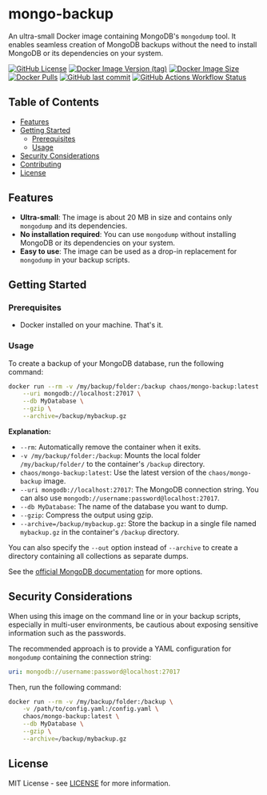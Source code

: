 ﻿# mongo-backup

An ultra-small Docker image containing MongoDB's `mongodump` tool. It enables seamless creation of MongoDB backups without the need to install MongoDB or its dependencies on your system.

[![GitHub License](https://img.shields.io/github/license/chA0s-Chris/mongo-backup?style=for-the-badge)](https://github.com/chA0s-Chris/mongo-backup/blob/main/LICENSE)
[![Docker Image Version (tag)](https://img.shields.io/docker/v/chaos/mongo-backup/latest?style=for-the-badge)](https://hub.docker.com/r/chaos/mongo-backup)
[![Docker Image Size](https://img.shields.io/docker/image-size/chaos/mongo-backup?style=for-the-badge)](https://hub.docker.com/r/chaos/mongo-backup)
[![Docker Pulls](https://img.shields.io/docker/pulls/chaos/mongo-backup?style=for-the-badge)](https://hub.docker.com/r/chaos/mongo-backup)
[![GitHub last commit](https://img.shields.io/github/last-commit/chA0s-Chris/mongo-backup?style=for-the-badge)](https://github.com/chA0s-Chris/mongo-backup/commits/)
[![GitHub Actions Workflow Status](https://img.shields.io/github/actions/workflow/status/chA0s-Chris/mongo-backup/ci.yml?style=for-the-badge)]()

## Table of Contents

- [Features](#features)
- [Getting Started](#getting-started)
    - [Prerequisites](#prerequisites)
    - [Usage](#usage)
- [Security Considerations](#security-considerations)
- [Contributing](#contributing)
- [License](#license)

## Features

- **Ultra-small**: The image is about 20 MB in size and contains only `mongodump` and its dependencies.
- **No installation required**: You can use `mongodump` without installing MongoDB or its dependencies on your system.
- **Easy to use**: The image can be used as a drop-in replacement for `mongodump` in your backup scripts.

## Getting Started

### Prerequisites

- Docker installed on your machine. That's it.

### Usage

To create a backup of your MongoDB database, run the following command:

```bash
docker run --rm -v /my/backup/folder:/backup chaos/mongo-backup:latest \
    --uri mongodb://localhost:27017 \
    --db MyDatabase \
    --gzip \
    --archive=/backup/mybackup.gz
```

**Explanation:**

* `--rm`: Automatically remove the container when it exits.
* `-v /my/backup/folder:/backup`: Mounts the local folder `/my/backup/folder/` to the container's `/backup` directory.
* `chaos/mongo-backup:latest`: Use the latest version of the `chaos/mongo-backup` image.
* `--uri mongodb://localhost:27017`: The MongoDB connection string. You can also use `mongodb://username:password@localhost:27017`.
* `--db MyDatabase`: The name of the database you want to dump.
* `--gzip`: Compress the output using gzip.
* `--archive=/backup/mybackup.gz`: Store the backup in a single file named `mybackup.gz` in the container's `/backup` directory. 

You can also specify the `--out` option instead of `--archive` to create a directory containing all collections as separate dumps.

See the [official MongoDB documentation](https://www.mongodb.com/docs/database-tools/mongodump/) for more options.

## Security Considerations 

When using this image on the command line or in your backup scripts, especially in multi-user environments, be cautious about exposing sensitive information such as the passwords.

The recommended approach is to provide a YAML configuration for `mongodump` containing the connection string:

```yaml
uri: mongodb://username:password@localhost:27017
```

Then, run the following command:

```bash
docker run --rm -v /my/backup/folder:/backup \
    -v /path/to/config.yaml:/config.yaml \
    chaos/mongo-backup:latest \
    --db MyDatabase \
    --gzip \
    --archive=/backup/mybackup.gz
```

## License

MIT License - see [LICENSE](./LICENSE) for more information.

